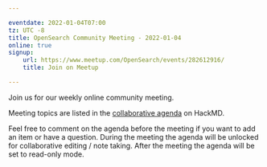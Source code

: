 ```yaml
---

eventdate: 2022-01-04T07:00
tz: UTC -8
title: OpenSearch Community Meeting - 2022-01-04
online: true
signup:
    url: https://www.meetup.com/OpenSearch/events/282612916/
    title: Join on Meetup

---
```


Join us for our weekly online community meeting.

Meeting topics are listed in the [collaborative agenda](https://hackmd.io/@HmdZWaVnQU6M8icdvC5TwQ/BJ_0k1K9F?both=) on HackMD.

Feel free to comment on the agenda before the meeting if you want to add an item or have a question.
During the meeting the agenda will be unlocked for collaborative editing / note taking. After the meeting the agenda will be set to read-only mode.
